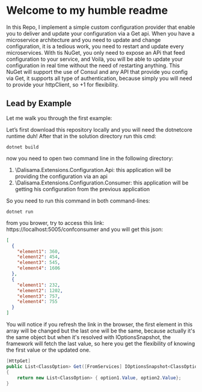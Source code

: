 # Welcome to my humble readme

In this Repo, I implement a simple custom configuration provider that enable you to deliver and update your configuration via a Get api.
When you have a microservice architecture and you need to update and change configuration, it is a tedious work, you need to restart and update every microservices.
With tis NuGet, you only need to expose an APi that feed configuration to your service, and Voilà, you will be able to update your configuration in real time without the need of restarting anything.
This NuGet will support the use of Consul and any API that provide you config via Get, it supports all type of authentication, because simply you will need to provide your httpClient, so +1 for flexibility.

## Lead by Example

Let me walk you through the first example:

Let’s first download this repository locally and you will need the dotnetcore runtime duh!
After that in the solution directory run this cmd:

```
dotnet build 
```

now you need to open two command line in the following
directory:
1. \Dalisama.Extensions.Configuration.Api: this application will be providing the configuration via an api
2. \Dalisama.Extensions.Configuration.Consumer: this application will be getting his configuration from the previous application

So you need to run this command in both command-lines:
```
dotnet run 
```
from you brower, try to access this link: https://localhost:5005/confconsumer and you will get this json:
```json
[
  {
    "element1": 360,
    "element2": 454,
    "element3": 545,
    "element4": 1606
  },
  {
    "element1": 232,
    "element2": 1202,
    "element3": 757,
    "element4": 755
  }
]
```

You will notice if you refresh the link in the browser, the first element in this array will be changed but the last one will be the same, because actually it's the same object but when it's resolved with IOptionsSnapshot, the framework will fetch the last value, so here you get the flexibility of knowing the first value or the updated one.

````csharp
[HttpGet]
public List<ClassOption> Get([FromServices] IOptionsSnapshot<ClassOption> option1, [FromServices] IOptions<ClassOption> option2)
{
    return new List<ClassOption> { option1.Value, option2.Value};
}
````


